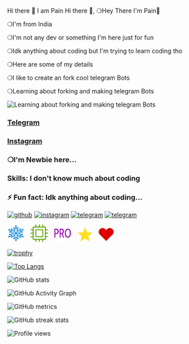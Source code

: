  Hi there 👋 I am Pain 
 Hi there 👋, ❍Hey There I'm Pain🌝

❍I'm from India 

❍I'm not any dev or something I'm here just for fun

❍Idk anything about coding but I'm trying to learn coding tho

❍Here are some of my details 

❍I like to create an fork cool telegram Bots

❍Learning about forking and making telegram Bots

![Learning about forking and making telegram Bots ](https://telegra.ph/file/7477cc9a044914e033aad.jpg) 
### [Telegram](https://t.me/Pain_to_this_world)
### [Instagram](https://www.instagram.com/pain_to_this_world_/)
### ❍I'm Newbie here...

### Skills: I don't know much about coding 

### ⚡ Fun fact: Idk anything about coding...  


[<img src='https://cdn.jsdelivr.net/npm/simple-icons@3.0.1/icons/github.svg' alt='github' height='40'>](https://github.com/AnuragSharma080)  [<img src='https://cdn.jsdelivr.net/npm/simple-icons@3.0.1/icons/instagram.svg' alt='instagram' height='40'>](https://www.instagram.com/pain_to_this_world_/)  [<img src='https://cdn.jsdelivr.net/npm/simple-icons@3.0.1/icons/telegram.svg' alt='telegram' height='40'>](https://t.me/Pain_to_this_world)  [<img src='https://cdn.jsdelivr.net/npm/simple-icons@3.0.1/icons/telegram.svg' alt='telegram' height='40'>](https://t.me/fun_just_group)  

<a href='https://archiveprogram.github.com/'><img src='https://raw.githubusercontent.com/acervenky/animated-github-badges/master/assets/acbadge.gif' width='40' height='40'></a> <a href='https://docs.github.com/en/developers'><img src='https://raw.githubusercontent.com/acervenky/animated-github-badges/master/assets/devbadge.gif' width='40' height='40'></a> <a href='https://github.com/pricing'><img src='https://raw.githubusercontent.com/acervenky/animated-github-badges/master/assets/pro.gif' width='40' height='40'></a> <a href='https://stars.github.com/'><img src='https://raw.githubusercontent.com/acervenky/animated-github-badges/master/assets/starbadge.gif' width='35' height='35'></a> <a href='https://docs.github.com/en/github/supporting-the-open-source-community-with-github-sponsors'><img src='https://raw.githubusercontent.com/acervenky/animated-github-badges/master/assets/sponsorbadge.gif' width='35' height='35'></a> 

[![trophy](https://github-profile-trophy.vercel.app/?username=AnuragSharma080)](https://github.com/ryo-ma/github-profile-trophy)

[![Top Langs](https://github-readme-stats.vercel.app/api/top-langs/?username=AnuragSharma080)](https://github.com/anuraghazra/github-readme-stats)

![GitHub stats](https://github-readme-stats.vercel.app/api?username=AnuragSharma080&show_icons=true&count_private=true)  

![GitHub Activity Graph](https://activity-graph.herokuapp.com/graph?username=AnuragSharma080)  

![GitHub metrics](https://metrics.lecoq.io/AnuragSharma080)  

![GitHub streak stats](https://github-readme-streak-stats.herokuapp.com/?user=AnuragSharma080)  

![Profile views](https://gpvc.arturio.dev/AnuragSharma080)  
